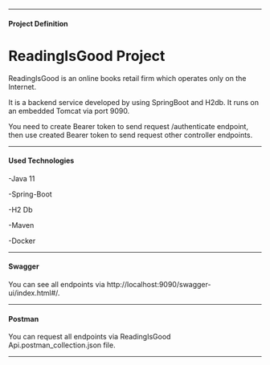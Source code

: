 -------------------------------------
#### **Project Definition**
# ReadingIsGood Project
ReadingIsGood is an online books retail firm which operates only on the Internet.

It is a backend service developed by using SpringBoot and H2db. It runs on an embedded Tomcat via port 9090.

You need to create Bearer token to send request /authenticate endpoint, then use created Bearer token to send request other controller endpoints.


-------------------------------------

#### Used Technologies

-Java 11

-Spring-Boot

-H2 Db

-Maven

-Docker

-------------------------------------

#### Swagger

You can see all endpoints via http://localhost:9090/swagger-ui/index.html#/.


-------------------------------------
#### Postman

You can request all endpoints via ReadingIsGood Api.postman_collection.json file.


-------------------------------------


